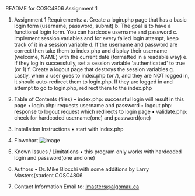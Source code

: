 README for COSC4806 Assignment 1
1.	Assignment 1 Requirements:
a.	Create a login.php page that has a basic login form (username, password, submit)
b.	The goal is to have a functional login form. You can hardcode username and password
c.	Implement session variables and for every failed login attempt, keep track of it in a session variable
d.	If the username and password are correct then take them to index.php and display their username (welcome, NAME) with the current date (formatted in a readable way)
e.	If they log in successfully, set a session variable 'authenticated' to true (or 1)
f.	Create a logout page that destroys the session variables
g.	Lastly, when a user goes to index.php (or /), and they are NOT logged in, it should auto-redirect them to login.php. If they are logged in and attempt to go to login.php, redirect them to the index.php

2. Table of Contents (files)
•	index.php: successful login will result in this page
•	login.php:  requests username and password
•	logout.php: response to logout request which redirects to login page
•	validate.php:  check for hardcoded username(one) and password(one)

3. Installation Instructions
•	start with index.php

4. Flowchart
 ![image](https://github.com/user-attachments/assets/39998896-263b-496f-a0ba-82c8f861277c)

5. Known Issues / Limitations
•	this program only works with hardcoded login and password(one and one)

6. Authors 
•	Dr. Mike Biocchi with some additions by Larry Masters(student COSC4806

7. Contact Information
Email to:  lmasters@algomau.ca
